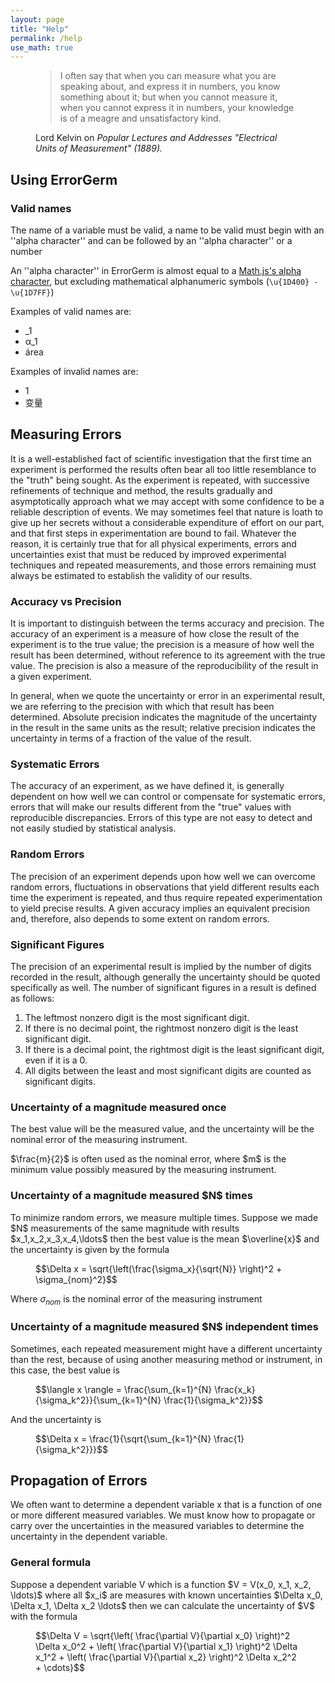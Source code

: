 ```yaml
---
layout: page
title: "Help"
permalink: /help
use_math: true
---
```



<figure class="text-end">
  <blockquote class="blockquote">
    <p>I often say that when you can measure what you are speaking about, and express it in numbers, you know something about it; but when you cannot measure it, when you cannot express it in numbers, your knowledge is of a meagre and unsatisfactory kind.</p>
  </blockquote>
  <figcaption class="blockquote-footer">
    Lord Kelvin on <cite title="Popular Lectures and Addresses 'Electrical Units of Measurement' (1889).">Popular Lectures and Addresses "Electrical Units of Measurement" (1889).</cite>
  </figcaption>
</figure>


<h2>Using ErrorGerm</h2>
<h3>Valid names</h3>
<p class="text-justify">The name of a variable must be valid, a name to be valid must begin with an ''alpha character'' and can be followed by an ''alpha character'' or a number</p>

<p class="text-justify">An ''alpha character'' in ErrorGerm is almost equal to a <a href="https://mathjs.org/docs/expressions/syntax.html#constants-and-variables" target="_blank">Math.js's alpha character</a>, but excluding mathematical alphanumeric symbols (<code>\u{1D400} - \u{1D7FF}</code>)</p>

<p class="text-justify">Examples of valid names are:</p>

<ul>
<li>&#95;1</li>
<li>α&#95;1</li>
<li>área</li>
</ul>

<p class="text-justify">Examples of invalid names are:</p>

<ul>
<li>1</li>
<li>变量</li>
</ul>



<h2>Measuring Errors</h2>
<p class="text-justify">It is a well-established fact of scientific investigation that the first time an
experiment is performed the results often bear all too little resemblance to the "truth"
being sought. As the experiment is repeated, with successive refinements of
technique and method, the results gradually and asymptotically approach what we may
accept with some confidence to be a reliable description of events. We may
sometimes feel that nature is loath to give up her secrets without a considerable
expenditure of effort on our part, and that first steps in experimentation are bound to fail.
Whatever the reason, it is certainly true that for all physical experiments, errors and
uncertainties exist that must be reduced by improved experimental techniques and
repeated measurements, and those errors remaining must always be estimated to
establish the validity of our results.</p>

<h3>Accuracy vs Precision</h3>
<p class="text-justify">It is important to distinguish between the terms accuracy and precision. The accuracy of an experiment is a measure of how close the result of the experiment is to the true value; the precision is a measure of how well the result has been determined, without reference to its agreement with the true value. The precision is also a measure of the reproducibility of the result in a given experiment.</p>


<p class="text-justify">In general,
when we quote the uncertainty or error in an experimental result, we are referring to
the precision with which that result has been determined. Absolute precision indicates
the magnitude of the uncertainty in the result in the same units as the result; relative
precision indicates the uncertainty in terms of a fraction of the value of the result.</p>

<h3>Systematic Errors</h3>
<p class="text-justify">The accuracy of an experiment, as we have defined it, is generally dependent on
how well we can control or compensate for systematic errors, errors that will make
our results different from the "true" values with reproducible discrepancies. Errors
of this type are not easy to detect and not easily studied by statistical analysis.</p>

<h3>Random Errors</h3>
<p class="text-justify">The precision of an experiment depends upon how well we can overcome random
errors, fluctuations in observations that yield different results each time the 
experiment is repeated, and thus require repeated experimentation to yield precise results.
A given accuracy implies an equivalent precision and, therefore, also depends to
some extent on random errors.</p>

<h3>Significant Figures</h3>
<p class="text-justify">The precision of an experimental result is implied by the number of digits recorded
in the result, although generally the uncertainty should be quoted specifically as
well. The number of significant figures in a result is defined as follows:</p>
<ol>
<li>The leftmost nonzero digit is the most significant digit.</li>
<li>If there is no decimal point, the rightmost nonzero digit is the least significant
digit.</li>
<li>If there is a decimal point, the rightmost digit is the least significant digit, even
if it is a 0.</li>
<li>All digits between the least and most significant digits are counted as 
significant digits.</li>
</ol>

<h3>Uncertainty of a magnitude measured once</h3>
<p class="text-justify">The best value will be the measured value, and the uncertainty will be the nominal error of the measuring instrument.</p>
<p class="text-justify">$\frac{m}{2}$ is often used as the nominal error, where $m$ is the minimum value possibly measured by the measuring instrument.</p>

<h3>Uncertainty of a magnitude measured $N$ times</h3>
<p class="text-justify">To minimize random errors, we measure multiple times. Suppose we made $N$ measurements of the same magnitude with results $x_1,x_2,x_3,x_4,\ldots$ then the best value is the mean $\overline{x}$ and the uncertainty is given by the formula</p>
<figure class="text-center">
$$\Delta x = \sqrt{\left(\frac{\sigma_x}{\sqrt{N}} \right)^2 + \sigma_{nom}^2}$$
</figure>

Where $\sigma_{nom}$ is the nominal error of the measuring instrument

<h3>Uncertainty of a magnitude measured $N$ independent times</h3>
<p class="text-justify">Sometimes, each repeated measurement might have a different uncertainty than the rest, because of using another measuring method or instrument, in this case, the best value is</p>
<figure class="text-center">
$$\langle x \rangle = \frac{\sum_{k=1}^{N} \frac{x_k}{\sigma_k^2}}{\sum_{k=1}^{N} \frac{1}{\sigma_k^2}}$$
</figure>
<p class="text-justify">And the uncertainty is</p>
<figure class="text-center">
$$\Delta x = \frac{1}{\sqrt{\sum_{k=1}^{N} \frac{1}{\sigma_k^2}}}$$
</figure>

<h2>Propagation of Errors</h2>
<p class="text-justify">We often want to determine a dependent variable x that is a function of one or more
different measured variables. We must know how to propagate or carry over the 
uncertainties in the measured variables to determine the uncertainty in the dependent
variable.</p>

<h3>General formula</h3>
<p class="text-justify">Suppose a dependent variable V which is a function $V = V(x_0, x_1, x_2, \ldots)$ 
where all $x_i$ are measures with known uncertainties $\Delta x_0, \Delta x_1, \Delta x_2 \ldots$ then we can calculate the uncertainty of $V$ with the formula</p>
<figure class="text-center">
$$\Delta V = \sqrt{\left( \frac{\partial V}{\partial x_0} \right)^2 \Delta x_0^2 + \left( \frac{\partial V}{\partial x_1} \right)^2 \Delta x_1^2 + \left( \frac{\partial V}{\partial x_2} \right)^2 \Delta x_2^2 + \cdots}$$
</figure>
